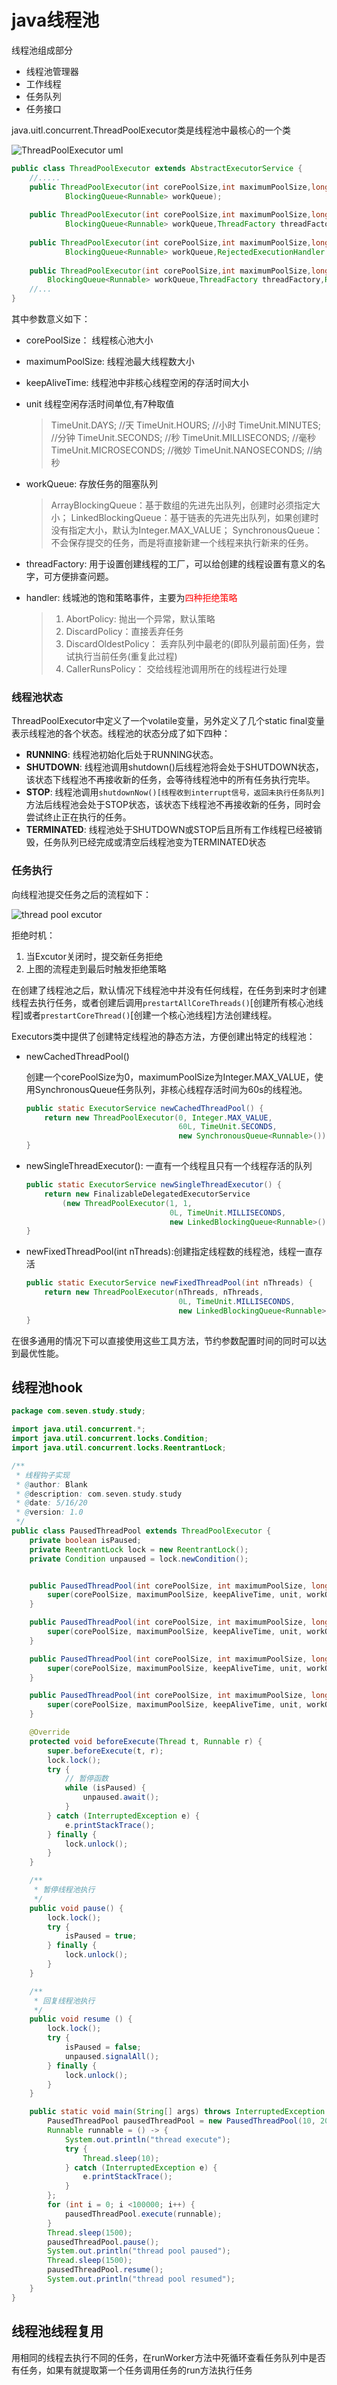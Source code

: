 # java线程池

线程池组成部分

- 线程池管理器
- 工作线程
- 任务队列
- 任务接口

java.uitl.concurrent.ThreadPoolExecutor类是线程池中最核心的一个类

![ThreadPoolExecutor uml](../statics/java/ThreadPoolExecutor-uml.png)

```java
public class ThreadPoolExecutor extends AbstractExecutorService {
    //.....
    public ThreadPoolExecutor(int corePoolSize,int maximumPoolSize,long keepAliveTime,TimeUnit unit,
            BlockingQueue<Runnable> workQueue);
 
    public ThreadPoolExecutor(int corePoolSize,int maximumPoolSize,long keepAliveTime,TimeUnit unit,
            BlockingQueue<Runnable> workQueue,ThreadFactory threadFactory);
 
    public ThreadPoolExecutor(int corePoolSize,int maximumPoolSize,long keepAliveTime,TimeUnit unit,
            BlockingQueue<Runnable> workQueue,RejectedExecutionHandler handler);
 
    public ThreadPoolExecutor(int corePoolSize,int maximumPoolSize,long keepAliveTime,TimeUnit unit,
        BlockingQueue<Runnable> workQueue,ThreadFactory threadFactory,RejectedExecutionHandler handler);
    //...
}
```

其中参数意义如下：

- corePoolSize： 线程核心池大小

- maximumPoolSize:  线程池最大线程数大小

- keepAliveTime: 线程池中非核心线程空闲的存活时间大小

- unit 线程空闲存活时间单位,有7种取值

  >TimeUnit.DAYS;                           //天
  >TimeUnit.HOURS;                       //小时
  >TimeUnit.MINUTES;                    //分钟
  >TimeUnit.SECONDS;                   //秒
  >TimeUnit.MILLISECONDS;         //毫秒
  >TimeUnit.MICROSECONDS;       //微妙
  >TimeUnit.NANOSECONDS;        //纳秒

- workQueue: 存放任务的阻塞队列

  > ArrayBlockingQueue：基于数组的先进先出队列，创建时必须指定大小；
  > LinkedBlockingQueue：基于链表的先进先出队列，如果创建时没有指定大小，默认为Integer.MAX_VALUE；
  > SynchronousQueue：不会保存提交的任务，而是将直接新建一个线程来执行新来的任务。

- threadFactory: 用于设置创建线程的工厂，可以给创建的线程设置有意义的名字，可方便排查问题。

- handler: 线城池的饱和策略事件，主要为<font color="red">四种拒绝策略</font>

  > 1. AbortPolicy: 抛出一个异常，默认策略
  > 2. DiscardPolicy：直接丢弃任务
  > 3. DiscardOldestPolicy： 丢弃队列中最老的(即队列最前面)任务，尝试执行当前任务(重复此过程)
  > 4. CallerRunsPolicy： 交给线程池调用所在的线程进行处理

### 线程池状态

ThreadPoolExecutor中定义了一个volatile变量，另外定义了几个static final变量表示线程池的各个状态。线程池的状态分成了如下四种：

- **RUNNING**: 线程池初始化后处于RUNNING状态。
- **SHUTDOWN**: 线程池调用shutdown()后线程池将会处于SHUTDOWN状态，该状态下线程池不再接收新的任务，会等待线程池中的所有任务执行完毕。
- **STOP**: 线程池调用``shutdownNow()[线程收到interrupt信号，返回未执行任务队列]``方法后线程池会处于STOP状态，该状态下线程池不再接收新的任务，同时会尝试终止正在执行的任务。
- **TERMINATED**: 线程池处于SHUTDOWN或STOP后且所有工作线程已经被销毁，任务队列已经完成或清空后线程池变为TERMINATED状态



### 任务执行

向线程池提交任务之后的流程如下：

![thread pool excutor](../statics/java/threadpool-excutor.png)

拒绝时机：

1. 当Excutor关闭时，提交新任务拒绝
2. 上图的流程走到最后时触发拒绝策略

在创建了线程池之后，默认情况下线程池中并没有任何线程，在任务到来时才创建线程去执行任务，或者创建后调用``prestartAllCoreThreads()``[创建所有核心池线程]或者``prestartCoreThread()``[创建一个核心池线程]方法创建线程。

Executors类中提供了创建特定线程池的静态方法，方便创建出特定的线程池：

- newCachedThreadPool() 

  创建一个corePoolSize为0，maximumPoolSize为Integer.MAX_VALUE，使用SynchronousQueue任务队列，非核心线程存活时间为60s的线程池。

  ```java
  public static ExecutorService newCachedThreadPool() {
      return new ThreadPoolExecutor(0, Integer.MAX_VALUE,
                                    60L, TimeUnit.SECONDS,
                                    new SynchronousQueue<Runnable>());
  }
  ```

- newSingleThreadExecutor(): 一直有一个线程且只有一个线程存活的队列

  ```java
  public static ExecutorService newSingleThreadExecutor() {
      return new FinalizableDelegatedExecutorService
          (new ThreadPoolExecutor(1, 1,
                                  0L, TimeUnit.MILLISECONDS,
                                  new LinkedBlockingQueue<Runnable>()));
  }
  ```

- newFixedThreadPool(int nThreads):创建指定线程数的线程池，线程一直存活

  ```java
  public static ExecutorService newFixedThreadPool(int nThreads) {
      return new ThreadPoolExecutor(nThreads, nThreads,
                                    0L, TimeUnit.MILLISECONDS,
                                    new LinkedBlockingQueue<Runnable>());
  }
  ```


在很多通用的情况下可以直接使用这些工具方法，节约参数配置时间的同时可以达到最优性能。



## 线程池hook

```java
package com.seven.study.study;

import java.util.concurrent.*;
import java.util.concurrent.locks.Condition;
import java.util.concurrent.locks.ReentrantLock;

/**
 * 线程钩子实现
 * @author: Blank
 * @description: com.seven.study.study
 * @date: 5/16/20
 * @version: 1.0
 */
public class PausedThreadPool extends ThreadPoolExecutor {
    private boolean isPaused;
    private ReentrantLock lock = new ReentrantLock();
    private Condition unpaused = lock.newCondition();


    public PausedThreadPool(int corePoolSize, int maximumPoolSize, long keepAliveTime, TimeUnit unit, BlockingQueue<Runnable> workQueue) {
        super(corePoolSize, maximumPoolSize, keepAliveTime, unit, workQueue);
    }

    public PausedThreadPool(int corePoolSize, int maximumPoolSize, long keepAliveTime, TimeUnit unit, BlockingQueue<Runnable> workQueue, ThreadFactory threadFactory) {
        super(corePoolSize, maximumPoolSize, keepAliveTime, unit, workQueue, threadFactory);
    }

    public PausedThreadPool(int corePoolSize, int maximumPoolSize, long keepAliveTime, TimeUnit unit, BlockingQueue<Runnable> workQueue, RejectedExecutionHandler handler) {
        super(corePoolSize, maximumPoolSize, keepAliveTime, unit, workQueue, handler);
    }

    public PausedThreadPool(int corePoolSize, int maximumPoolSize, long keepAliveTime, TimeUnit unit, BlockingQueue<Runnable> workQueue, ThreadFactory threadFactory, RejectedExecutionHandler handler) {
        super(corePoolSize, maximumPoolSize, keepAliveTime, unit, workQueue, threadFactory, handler);
    }

    @Override
    protected void beforeExecute(Thread t, Runnable r) {
        super.beforeExecute(t, r);
        lock.lock();
        try {
            // 暂停函数
            while (isPaused) {
                unpaused.await();
            }
        } catch (InterruptedException e) {
            e.printStackTrace();
        } finally {
            lock.unlock();
        }
    }

    /**
     * 暂停线程池执行
     */
    public void pause() {
        lock.lock();
        try {
            isPaused = true;
        } finally {
            lock.unlock();
        }
    }

    /**
     * 回复线程池执行
     */
    public void resume () {
        lock.lock();
        try {
            isPaused = false;
            unpaused.signalAll();
        } finally {
            lock.unlock();
        }
    }

    public static void main(String[] args) throws InterruptedException {
        PausedThreadPool pausedThreadPool = new PausedThreadPool(10, 20, 10L, TimeUnit.SECONDS, new LinkedBlockingDeque<>());
        Runnable runnable = () -> {
            System.out.println("thread execute");
            try {
                Thread.sleep(10);
            } catch (InterruptedException e) {
                e.printStackTrace();
            }
        };
        for (int i = 0; i <100000; i++) {
            pausedThreadPool.execute(runnable);
        }
        Thread.sleep(1500);
        pausedThreadPool.pause();
        System.out.println("thread pool paused");
        Thread.sleep(1500);
        pausedThreadPool.resume();
        System.out.println("thread pool resumed");
    }
}
```

## 线程池线程复用

用相同的线程去执行不同的任务，在runWorker方法中死循环查看任务队列中是否有任务，如果有就提取第一个任务调用任务的run方法执行任务